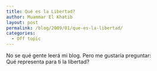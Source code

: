 ```yaml
---
title: Qué es la Libertad?
author: Muammar El Khatib
layout: post
permalink: /blog/2009/01/que-es-la-libertad/
categories:
  - Off topic
---
```

No se qué gente leerá mi blog. Pero me gustaría preguntar:  
Qué representa para ti la libertad?